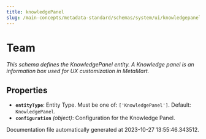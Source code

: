 ```yaml
---
title: knowledgePanel
slug: /main-concepts/metadata-standard/schemas/system/ui/knowledgepanel
---
```


# Team

*This schema defines the KnowledgePanel entity. A Knowledge panel is an information box used for UX customization in MetaMart.*

## Properties

- **`entityType`**: Entity Type. Must be one of: `['KnowledgePanel']`. Default: `KnowledgePanel`.
- **`configuration`** *(object)*: Configuration for the Knowledge Panel.


Documentation file automatically generated at 2023-10-27 13:55:46.343512.
